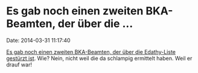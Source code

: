 Es gab noch einen zweiten BKA-Beamten, der über die \...
========================================================

Date: 2014-03-31 11:17:40

[Es gab noch einen zweiten BKA-Beamten, der über die Edathy-Liste
gestürzt ist](http://www.faz.net/-gpg-7nutj). Wie? Nein, nicht weil die
da schlampig ermittelt haben. Weil er drauf war!
